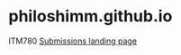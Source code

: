 # philoshimm.github.io
ITM780 
<a href="https://philoshimm.github.io/" Target=_> Submissions landing page </a>
